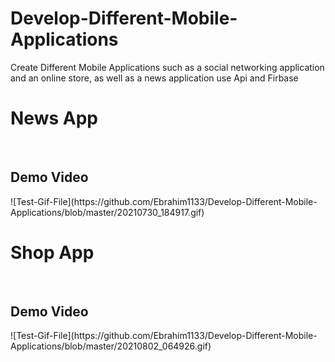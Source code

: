 <h1> Develop-Different-Mobile-Applications</h1>
<p>Create Different Mobile Applications such as a social networking application and an online store, as well as a news application use Api and Firbase </p>
<h1>News App</h1>
<br>
<h2>Demo Video</h2>
![Test-Gif-File](https://github.com/Ebrahim1133/Develop-Different-Mobile-Applications/blob/master/20210730_184917.gif)
<br>
<h1>Shop App</h1>
<br>
<h2>Demo Video</h2>
![Test-Gif-File](https://github.com/Ebrahim1133/Develop-Different-Mobile-Applications/blob/master/20210802_064926.gif)
